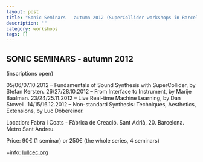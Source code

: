 ```yaml
---
layout: post
title: "Sonic Seminars   autumn 2012 (SuperCollider workshops in Barcelona)"
description: ""
category: workshops
tags: []
---
```


## SONIC SEMINARS - autumn 2012

(inscriptions open)

05/06/07.10.2012 – Fundamentals of Sound Synthesis with SuperCollider, by Stefan Kersten.
26/27/28.10.2012 – From Interface to Instrument, by Marije Baalman.
23/24/25.11.2012 – Live Real-time Machine Learning, by Dan Stowell.
14/15/16.12.2012 – Non-standard Synthesis: Techniques, Aesthetics, Extensions, by Luc Döbereiner.

Location: Fabra i Coats - Fàbrica de Creació. Sant Adrià, 20. Barcelona. Metro Sant Andreu.

Price: 90€ (1 seminar) or 250€ (the whole series, 4 seminars)

+info: [lullcec.org](http://lullcec.org/en/2012/workshops/seminaris-sonors-tardor-2012/)

